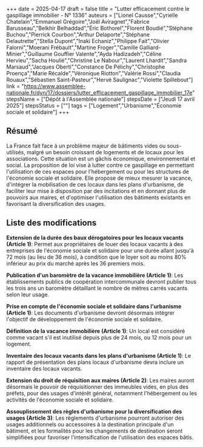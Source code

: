 +++
date = 2025-04-17
draft = false
title = "Lutter efficacement contre le gaspillage immobilier - N° 1336"
auteurs = ["Lionel Causse","Cyrielle Chatelain","Emmanuel Grégoire","Joël Aviragnet","Fabrice Barusseau","Belkhir Belhaddad","Éric Bothorel","Florent Boudié","Stéphane Buchou","Pierrick Courbon","Arthur Delaporte","Stéphane Delautrette","Stella Dupont","Inaki Echaniz","Philippe Fait","Olivier Falorni","Moerani Frébault","Martine Froger","Camille Galliard-Minier","Guillaume Gouffier Valente","Ayda Hadizadeh","Céline Hervieu","Sacha Houlié","Christine Le Nabour","Laurent Lhardit","Sandra Marsaud","Jacques Oberti","Constance De Pélichy","Christophe Proença","Marie Récalde","Véronique Riotton","Valérie Rossi","Claudia Rouaux","Sébastien Saint-Pasteur","Hervé Saulignac","Violette Spillebout"]
link = "https://www.assemblee-nationale.fr/dyn/17/dossiers/lutter_efficacement_gaspillage_immobilier_17e"
stepsName = ["Dépôt à l'Assemblée nationale"]
stepsDate = ["Jeudi 17 avril 2025"]
stepsStatus = [""]
tags = ["Logement","Urbanisme","Économie sociale et solidaire"]
+++

## Résumé

La France fait face à un problème majeur de bâtiments vides ou sous-utilisés, malgré un besoin croissant de logements et de locaux pour les associations. Cette situation est un gâchis économique, environnemental et social. La proposition de loi vise à lutter contre ce gaspillage en permettant l'utilisation de ces espaces pour l'hébergement ou pour les structures de l'économie sociale et solidaire. Elle propose de mieux mesurer la vacance, d'intégrer la mobilisation de ces locaux dans les plans d'urbanisme, de faciliter leur mise à disposition par des incitations et en donnant plus de pouvoirs aux maires, et d'optimiser l'utilisation des bâtiments existants en favorisant la diversification des usages.

## Liste des modifications

**Extension de la durée des baux dérogatoires pour les locaux vacants (Article 1)**: Permet aux propriétaires de louer des locaux vacants à des entreprises de l'économie sociale et solidaire pour une durée allant jusqu'à 72 mois (au lieu de 36 mois), à condition que le loyer soit au moins 80% inférieur au prix du marché après les 36 premiers mois.

**Publication d'un baromètre de la vacance immobilière (Article 1)**: Les établissements publics de coopération intercommunale devront publier tous les trois ans un baromètre détaillant le nombre de mètres carrés vacants selon leur usage.

**Prise en compte de l'économie sociale et solidaire dans l'urbanisme (Article 1)**: Les documents d'urbanisme devront désormais intégrer l'objectif de développement de l'économie sociale et solidaire.

**Définition de la vacance immobilière (Article 1)**: Un local est considéré comme vacant s'il est inutilisé depuis plus de 24 mois, ou 12 mois pour un logement.

**Inventaire des locaux vacants dans les plans d'urbanisme (Article 1)**: Le rapport de présentation des plans locaux d'urbanisme devra inclure un inventaire des locaux vacants.

**Extension du droit de réquisition aux maires (Article 2)**: Les maires auront désormais le pouvoir de réquisitionner des immeubles vides, en plus des préfets, pour des usages d'intérêt général, notamment l'hébergement ou les activités de l'économie sociale et solidaire.

**Assouplissement des règles d'urbanisme pour la diversification des usages (Article 3)**: Les règlements d'urbanisme pourront autoriser des usages additionnels ou accessoires à la destination principale d'un bâtiment, et les formalités pour les changements de destination seront simplifiées pour favoriser l'intensification de l'utilisation des espaces bâtis.
